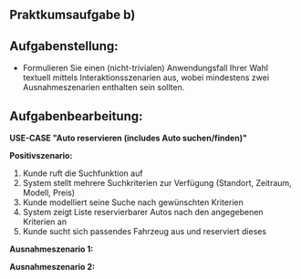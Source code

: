## **Praktkumsaufgabe b)**

## **Aufgabenstellung:**
* Formulieren Sie einen (nicht-trivialen) Anwendungsfall Ihrer Wahl textuell mittels Interaktionsszenarien aus, wobei mindestens zwei Ausnahmeszenarien enthalten sein sollten.

 
## **Aufgabenbearbeitung:**

__USE-CASE "Auto reservieren (includes Auto suchen/finden)"__

__Positivszenario:__

1. Kunde ruft die Suchfunktion auf 
2. System stellt mehrere Suchkriterien zur Verfügung (Standort, Zeitraum, Modell, Preis)
3. Kunde modelliert seine Suche nach gewünschten Kriterien
4. System zeigt Liste reservierbarer Autos nach den angegebenen Kriterien an
5. Kunde sucht sich passendes Fahrzeug aus und reserviert dieses

__Ausnahmeszenario 1:__



__Ausnahmeszenario 2:__







